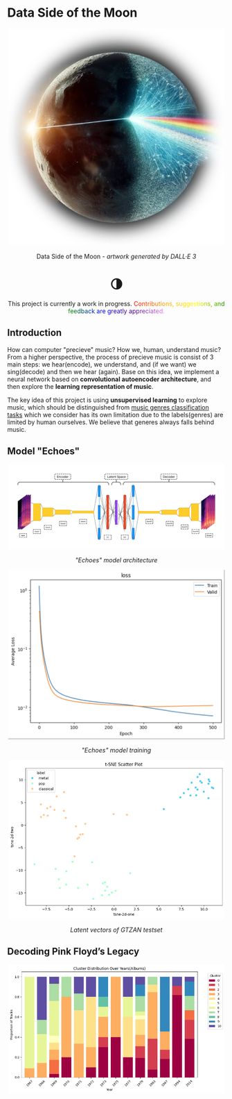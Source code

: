 # Data Side of the Moon


<p align="center">
<img src="media/DSOTM.png" alt="DSOTM" width="500px">
</p>
<p align = 'center'>
Data Side of the Moon <i> - artwork generated by DALL·E 3 </i>
</p>

<h1 align="center">
    🌗
</h1>

<p align="center">
    This project is currently a work in progress.
    <span style="background: -webkit-linear-gradient(left, red, orange, yellow, green, blue, indigo, violet); -webkit-background-clip: text; -webkit-text-fill-color: transparent;">
        Contributions, suggestions, and feedback are greatly appreciated.
    </span>
</p>

## Introduction

How can computer "precieve" music? How we, human, understand music? From a higher perspective, the process of precieve music is consist of 3 main steps: we hear(encode), we understand, and (if we want) we sing(decode) and then we hear (again). Base on this idea, we implement a neural network based on **convolutional autoencoder architecture**, and then explore the **learning representation of music**.

The key idea of this project is using **unsupervised learning** to explore music, which should be distinguished from <u>music genres classification tasks</u> which we consider has its own limitation due to the labels(genres) are limited by human ourselves. We believe that generes always falls behind music.

## Model "Echoes"

<p align="center">
<img src="media/architecture.png" alt="echoes_arc" width="500px">
</p>
<p align = 'center'>
<i>"Echoes" model architecture</i>
</p>

<p align="center">
<img src="media/train.png" alt="training" width="500px">
</p>
<p align = 'center'>
<i>"Echoes" model training</i>
</p>

<p align="center">
<img src="media/GTZAN_test.png" alt="GTZAN_test" width="500px">
</p>
<p align = 'center'>
<i>Latent vectors of GTZAN testset</i>
</p>

## Decoding Pink Floyd’s Legacy

<p align="center">
<img src="media/PF_album_year.png" alt="PF_album_year" width="500px">
</p>
<p align="center>
<i>PF albums - clusters - years</i>
</p>

<!-- ## Discussion and future work

- open world (classify things to unknown classes) -->